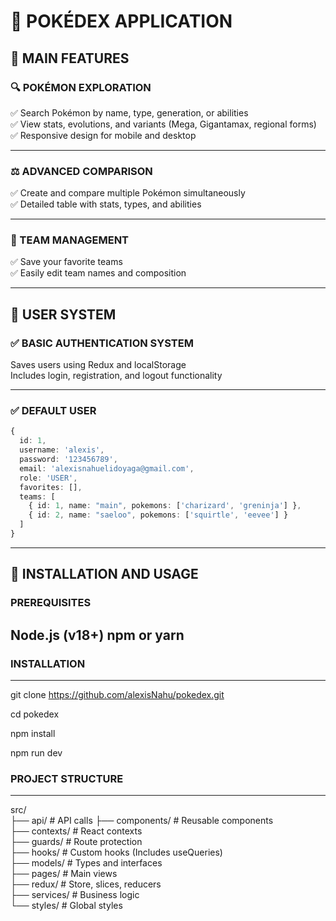 # 🚀 POKÉDEX APPLICATION  

## 🌟 MAIN FEATURES  

### 🔍 POKÉMON EXPLORATION  

✅ Search Pokémon by name, type, generation, or abilities  
✅ View stats, evolutions, and variants (Mega, Gigantamax, regional forms)  
✅ Responsive design for mobile and desktop  

---

### ⚖️ ADVANCED COMPARISON  

✅ Create and compare multiple Pokémon simultaneously  
✅ Detailed table with stats, types, and abilities  

---

### 👥 TEAM MANAGEMENT  

✅ Save your favorite teams  
✅ Easily edit team names and composition  

---

## 🔐 USER SYSTEM  

### ✅ BASIC AUTHENTICATION SYSTEM  
Saves users using Redux and localStorage  
Includes login, registration, and logout functionality  

---
### ✅ DEFAULT USER  
```typescript
{
  id: 1,
  username: 'alexis',
  password: '123456789',
  email: 'alexisnahuelidoyaga@gmail.com',
  role: 'USER',
  favorites: [],
  teams: [
    { id: 1, name: "main", pokemons: ['charizard', 'greninja'] },
    { id: 2, name: "saeloo", pokemons: ['squirtle', 'eevee'] }
  ]
}
```
---
## 🌟 INSTALLATION AND USAGE
### PREREQUISITES
Node.js (v18+)
npm or yarn
---
### INSTALLATION
---
git clone https://github.com/alexisNahu/pokedex.git


cd pokedex


npm install


npm run dev

### PROJECT STRUCTURE
---
src/  
├── api/                  # API calls 
├── components/           # Reusable components  
├── contexts/             # React contexts  
├── guards/               # Route protection  
├── hooks/                # Custom hooks (Includes useQueries)  
├── models/               # Types and interfaces  
├── pages/                # Main views  
├── redux/                # Store, slices, reducers  
├── services/             # Business logic  
└── styles/               # Global styles  

